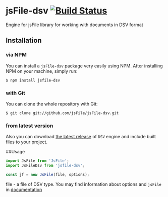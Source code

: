 # jsFile-dsv [![Build Status](https://secure.travis-ci.org/jsFile/jsFile-dsv.png?branch=master)](https://travis-ci.org/jsFile/jsFile-dsv)
Engine for jsFile library for working with documents in DSV format

## Installation
### via NPM

You can install a <code>jsFile-dsv</code> package very easily using NPM. After
installing NPM on your machine, simply run:
````
$ npm install jsfile-dsv
````

### with Git

You can clone the whole repository with Git:
````
$ git clone git://github.com/jsFile/jsFile-dsv.git
````

### from latest version

Also you can download [the latest release](https://github.com/jsFile/jsFile-dsv/tree/master/dist) of `DSV` engine and include built files to your project.


##Usage
````js
import JsFile from 'JsFile';
import JsFileDsv from 'jsfile-dsv';

const jf = new JsFile(file, options);
````
file - a file of DSV type. You may find information about options and `jsFile` in [documentation](https://github.com/jsFile/jsFile#installation)